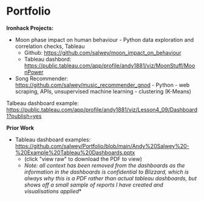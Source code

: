 # Portfolio


**Ironhack Projects:**
- Moon phase impact on human behaviour - Python data exploration and correlation checks, Tableau
  - Github: https://github.com/salwey/moon_impact_on_behaviour
  - Tableau dashbord: https://public.tableau.com/app/profile/andy1881/viz/MoonStuff/MoonPower
- Song Recommender: https://github.com/salwey/music_recommender_gnod - Python - web scraping, APIs, unsupervised machine learning - clustering (K-Means)

Talbeau dashboard example: https://public.tableau.com/app/profile/andy1881/viz/Lesson4_09/Dashboard1?publish=yes


**Prior Work**
- Tableau dashboard examples: https://github.com/salwey/Portfolio/blob/main/Andy%20Salwey%20-%20Example%20Tableau%20Dashboards.pptx
  - (click "view raw" to download the PDF to view)
  - *Note: all context has been removed from the dashboards as the information in the dashboards is confidential to Blizzard, which is always why this is a PDF rather than actual tableau dashboards, but shows off a small sample of reports I have created and visualisations applied**
